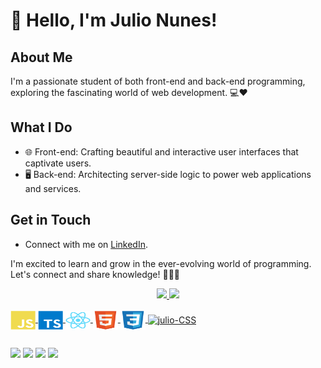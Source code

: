 # 👋 Hello, I'm Julio Nunes!

## About Me
I'm a passionate student of both front-end and back-end programming, exploring the fascinating world of web development. 💻❤

## What I Do
- 🌐 Front-end: Crafting beautiful and interactive user interfaces that captivate users.
- 🖥️ Back-end: Architecting server-side logic to power web applications and services.

## Get in Touch
- Connect with me on [LinkedIn](https://www.linkedin.com/in/julionunesdev/).

I'm excited to learn and grow in the ever-evolving world of programming. Let's connect and share knowledge! 👨‍💻✨


<div align="center" display="flex">
  <a href="https://github.com/JulioNunesDev">
  <img height="180em" src="https://github-readme-stats.vercel.app/api?username=JulioNunesDev&show_icons=true&theme=tokyonight&include_all_commits=true&count_private=true"/>
  <img height="180em" src="https://github-readme-stats.vercel.app/api/top-langs/?username=JulioNunesDev&layout=compact&langs_count=7&theme=tokyonight"/>
</div>
<div style="display: inline_block" ><br>
  <img align="center" alt="julio-Js"  height="30" width="40" src="https://raw.githubusercontent.com/devicons/devicon/master/icons/javascript/javascript-plain.svg">
  <img align="center" alt="julio-Ts"  height="30" width="40" src="https://raw.githubusercontent.com/devicons/devicon/master/icons/typescript/typescript-plain.svg">
  <img align="center" alt="julio-React" height="30" width="40" src="https://raw.githubusercontent.com/devicons/devicon/master/icons/react/react-original.svg">
  <img align="center" alt="julio-HTML"  height="30" width="40" src="https://raw.githubusercontent.com/devicons/devicon/master/icons/html5/html5-original.svg">
  <img align="center" alt="julio-CSS" height="30" width="40" src="https://raw.githubusercontent.com/devicons/devicon/master/icons/css3/css3-original.svg">
  <img align="center" alt="julio-CSS" height="30" width="40" src="https://cdn.jsdelivr.net/gh/devicons/devicon@v2.15.1/devicon.min.css">
  <i class="devicon-html5-plain colored"></i>
  
  
  
  
  ##
 
<div> 
  <a href="https://www.youtube.com/channel/UCYg9lp2ah0_4x1G8Fitf6aw" target="_blank"><img src="https://img.shields.io/badge/YouTube-FF0000?style=for-the-badge&logo=youtube&logoColor=white" target="_blank"></a>
  <a href="https://www.instagram.com/julionunesyt" target="_blank"><img src="https://img.shields.io/badge/-Instagram-%23E4405F?style=for-the-badge&logo=instagram&logoColor=white" target="_blank"></a>
 	 <a href="https://discord.gg/4NzNYkpBAP" target="_blank"><img src="https://img.shields.io/badge/Discord-7289DA?style=for-the-badge&logo=discord&logoColor=white" target="_blank"></a> 
  <a href="https://www.linkedin.com/in/julio-nunes-de-oliveira-b6b40721a/" target="_blank"><img src="https://img.shields.io/badge/-LinkedIn-%230077B5?style=for-the-badge&logo=linkedin&logoColor=white" target="_blank"></a> 
 
  
 
</div>
